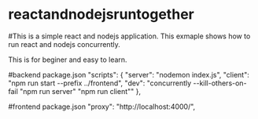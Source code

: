 # reactandnodejsruntogether

#This is a simple react and nodejs application. This exmaple shows how to run react and nodejs concurrently.

This is for beginer and easy to learn.

#backend package.json
"scripts": {
    "server": "nodemon index.js",
    "client": "npm run start --prefix ../frontend",
    "dev": "concurrently --kill-others-on-fail \"npm run server\" \"npm run client\""
  },
  
  #frontend package.json
  "proxy": "http://localhost:4000/",
